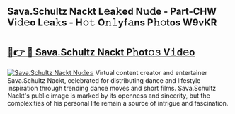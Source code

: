 ## Sava.Schultz Nackt L𝚎a𝚔ed N𝚞𝚍e - Part-CHW Vi𝚍𝚎o L𝚎a𝚔s - H𝚘𝚝 O𝚗𝚕yf𝚊ns P𝚑𝚘tos W9vKR

# <h2><a href="http://kf28tv.oniu.top/?m=Sava.Schultz+Nackt">🔗👉 🔴 Sava.Schultz Nackt P𝚑ot𝚘𝚜 V𝚒d𝚎o</a></h2>

[![Sava.Schultz Nackt Nu𝚍e𝚜](https://i.imgur.com/0qMVB7G.gif)](http://kf28tv.oniu.top/?m=Sava.Schultz+Nackt)
Virtual content creator and entertainer Sava.Schultz Nackt, celebrated for distributing dance and lifestyle inspiration through trending dance moves and short films. Sava.Schultz Nackt's public image is marked by its openness and sincerity, but the complexities of his personal life remain a source of intrigue and fascination.  
